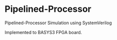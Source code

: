 # Pipelined-Processor
Pipelined-Processor Simulation using SystemVerilog

Implemented to BASYS3 FPGA board. 
